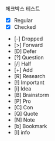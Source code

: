 체크박스 테스트
- [x] Regular
- [X] Checked
- [-] Dropped
- [>] Forward
- [D] Defer
- [?] Question
- [/] Half
- [+] Add
- [R] Research
- [!] Important
- [i] Idea
- [B] Brainstorm
- [P] Pro
- [C] Con
- [Q] Quote
- [N] Note
- [b] Bookmark
- [I] info